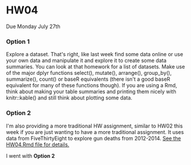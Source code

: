 # HW04
Due Monday July 27th

### Option 1
Explore a dataset. That's right, like last week find some data online or use your own data and manipulate it and explore it to create some data summaries.  You can look at that homework for a list of datasets. Make use of the major dplyr functions select(), mutate(), arrange(), group_by(), summarize(), count() or baseR equivalents (there isn't a good baseR equivalent for many of these functions though). If you are using a Rmd, think about making your table summaries and printing them nicely with knitr::kable() and still think about plotting some data.  

### Option 2
I'm also providing a more traditional HW assignment, similar to HW02 this week if you are just wanting to have a more traditional assignment. It uses data from FiveThirtyEight to explore gun deaths from 2012-2014. [See the HW04.Rmd file for details.](HW04.Rmd)

I went with **Option 2**